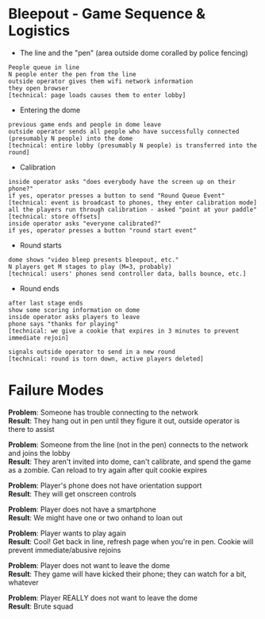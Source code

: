 
Bleepout - Game Sequence & Logistics
==============


* The line and the "pen" (area outside dome coralled by police fencing)
```
People queue in line
N people enter the pen from the line
outside operator gives them wifi network information
they open browser
[technical: page loads causes them to enter lobby]
```
* Entering the dome
```
previous game ends and people in dome leave
outside operator sends all people who have successfully connected (presumably N people) into the dome
[technical: entire lobby (presumably N people) is transferred into the round]
```
* Calibration
```
inside operator asks "does everybody have the screen up on their phone?"
if yes, operator presses a button to send "Round Queue Event"
[technical: event is broadcast to phones, they enter calibration mode]
all the players run through calibration - asked "point at your paddle"
[technical: store offsets]
inside operator asks "everyone calibrated?"
if yes, operator presses a button "round start event"
```
* Round starts
```
dome shows "video bleep presents bleepout, etc."
N players get M stages to play (M=3, probably)
[technical: users' phones send controller data, balls bounce, etc.]
```
* Round ends
```
after last stage ends
show some scoring information on dome
inside operator asks players to leave
phone says "thanks for playing"
[technical: we give a cookie that expires in 3 minutes to prevent immediate rejoin]

signals outside operator to send in a new round
[technical: round is torn down, active players deleted]
```

Failure Modes
=============

**Problem**: Someone has trouble connecting to the network  
**Result**: They hang out in pen until they figure it out, outside operator is there to assist   
  
**Problem**: Someone from the line (not in the pen) connects to the network and joins the lobby  
**Result**: They aren't invited into dome, can't calibrate, and spend the game as a zombie. Can reload to try again after quit cookie expires  
  
**Problem**: Player's phone does not have orientation support  
**Result**: They will get onscreen controls   
  
**Problem**: Player does not have a smartphone  
**Result**: We might have one or two onhand to loan out  
  
**Problem**: Player wants to play again  
**Result**: Cool! Get back in line, refresh page when you're in pen. Cookie will prevent immediate/abusive rejoins  
  
**Problem**: Player does not want to leave the dome  
**Result**: They game will have kicked their phone; they can watch for a bit, whatever  
  
**Problem**: Player REALLY does not want to leave the dome  
**Result**: Brute squad  
  
